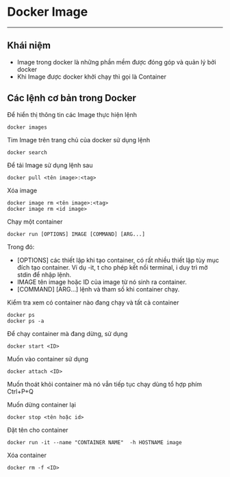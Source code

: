 # Docker Image
***
## Khái niệm
- Image trong docker là những phần mềm được đóng góp và quản lý bởi docker
- Khi Image được docker khởi chạy thì gọi là Container
## Các lệnh cơ bản trong Docker
Để hiển thị thông tin các Image thực hiện lệnh 
```
docker images
```
Tim Image trên trang chủ của docker sử dụng lệnh
```
docker search
```
Để tải Image sử dụng lệnh sau
```
docker pull <tên image>:<tag>
```
Xóa image
```
docker image rm <tên image>:<tag>
docker image rm <id image>
```
Chạy một container
```
docker run [OPTIONS] IMAGE [COMMAND] [ARG...]
```
Trong đó:
- [OPTIONS] các thiết lập khi tạo container, có rất nhiều thiết lập tùy mục đích tạo container. Ví dụ -it, t cho phép kết nối terminal, i duy trì mở stdin để nhập lệnh.
- IMAGE tên image hoặc ID của image từ nó sinh ra container.
- [COMMAND] [ARG...] lệnh và tham số khi container chạy.

Kiểm tra xem có container nào đang chạy và tất cả container
```
docker ps
docker ps -a
```
Để chạy container mà đang dừng, sử dụng
```
docker start <ID>
```
Muốn vào container sử dụng
```
docker attach <ID>
```
Muốn thoát khỏi container mà nó vẫn tiếp tục chạy dùng tổ hợp phím Ctrl+P+Q

Muốn dừng container lại
```
docker stop <tên hoặc id>
```
Đặt tên cho container
```
docker run -it --name "CONTAINER NAME"  -h HOSTNAME image
```
Xóa container
```
docker rm -f <ID>
```